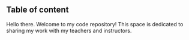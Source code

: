 ## Table of content
Hello there. Welcome to my code repository! This space is dedicated to sharing my work with my teachers and instructors. 

